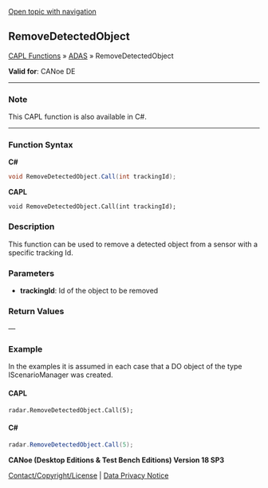 [Open topic with navigation](../../../../../CANoeDEFamily.htm#Topics/CAPLFunctions/ADAS/Functions/CAPLfunctionRemoveDetectedObject.md)

## RemoveDetectedObject

[CAPL Functions](../../CAPLfunctions.md) » [ADAS](../CAPLfunctionsADASOverview.md) » RemoveDetectedObject

**Valid for**: CANoe DE

---

### Note

This CAPL function is also available in C#.

---

### Function Syntax

**C#**

```csharp
void RemoveDetectedObject.Call(int trackingId);
```

**CAPL**

```capl
void RemoveDetectedObject.Call(int trackingId);
```

### Description

This function can be used to remove a detected object from a sensor with a specific tracking Id.

### Parameters

- **trackingId**: Id of the object to be removed

### Return Values

—

### Example

In the examples it is assumed in each case that a DO object of the type IScenarioManager was created.

#### CAPL

```capl
radar.RemoveDetectedObject.Call(5);
```

#### C#

```csharp
radar.RemoveDetectedObject.Call(5);
```

**CANoe (Desktop Editions & Test Bench Editions) Version 18 SP3**

[Contact/Copyright/License](../../../Shared/ContactCopyrightLicense.md) | [Data Privacy Notice](https://www.vector.com/int/en/company/get-info/privacy-policy/)
